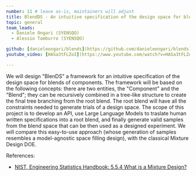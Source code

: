 ```yaml
---
number: 11 # leave as-is, maintainers will adjust
title: BlendDS - An intuitive specification of the design space for blends of components
topic: general
team_leads:
  - Daniele Ongari (SYENSQO)
  - Alessio Tamburro (SYENSQO)

github: [danieleongari/blends](https://github.com/danieleongari/blends)
youtube_video: [HASa3tFLZoI](https://www.youtube.com/watch?v=HASa3tFLZoI)

---
```


We will design "BlenDS" a framework for an intuitive specification of the design space for blends of components. 
The framework will be based on the following concepts: there are two entities, the "Component" and the "Blend"; 
they can be recursively combined in a tree-like structure to create the final tree branching from the root blend. 
The root blend will have all the constraints needed to generate trials of a design space. 
The scope of this project is to develop an API, use Large Language Models to traslate human written specifications 
into a root blend, and finally generate valid samples from the blend space that can be then used as a designed experiment.
We will compare this easy-to-use approach (whose generation of samples resembles a model-agnostic space filling design),
with the classical Mixture Design DOE. 

References:
- [NIST, Engineering Statistics Handbook: 5.5.4 What is a Mixture Design?](https://www.itl.nist.gov/div898/handbook/pri/section5/pri54.htm)
